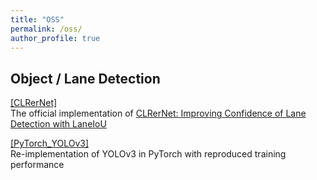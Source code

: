 ```yaml
---
title: "OSS"
permalink: /oss/
author_profile: true
---
```


## Object / Lane Detection

[[CLRerNet]](https://github.com/hirotomusiker/CLRerNet)  
The official implementation of [CLRerNet: Improving Confidence of Lane Detection with LaneIoU](https://arxiv.org/abs/2305.08366)

[[PyTorch_YOLOv3]](https://github.com/DeNA/PyTorch_YOLOv3)  
Re-implementation of YOLOv3 in PyTorch with reproduced training performance